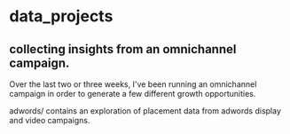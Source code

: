 # data_projects
## collecting insights from an omnichannel campaign.

Over the last two or three weeks, I've been running an omnichannel campaign in order to generate a few different growth opportunities.

adwords/ contains an exploration of placement data from adwords display and video campaigns.
